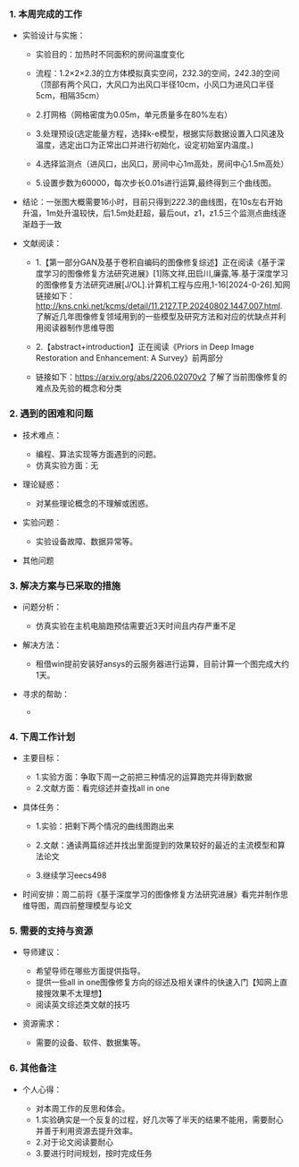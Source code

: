 ### 1. 本周完成的工作

*   实验设计与实施：
    *  实验目的：加热时不同面积的房间温度变化
      
    *  流程：1.2×2×2.3的立方体模拟真实空间，2*3*2.3的空间，2*4*2.3的空间（顶部有两个风口，大风口为出风口半径10cm，小风口为进风口半径5cm，相隔35cm）
    *  2.打网格（网格密度为0.05m，单元质量多在80%左右）
    *  3.处理预设(选定能量方程，选择k-e模型，根据实际数据设置入口风速及温度，选定出口为正常出口并进行初始化，设定初始室内温度。)
    *  4.选择监测点（进风口，出风口，房间中心1m高处，房间中心1.5m高处）
    *  5.设置步数为60000，每次步长0.01s进行运算,最终得到三个曲线图。
      
*  结论：一张图大概需要16小时，目前只得到2*2*2.3的曲线图，在10s左右开始升温，1m处升温较快，后1.5m处赶超，最后out，z1，z1.5三个监测点曲线逐渐趋于一致



*   文献阅读：
      
    *   1.【第一部分GAN及基于卷积自编码的图像修复综述】正在阅读《基于深度学习的图像修复方法研究进展》[1]陈文祥,田启川,廉露,等.基于深度学习的图像修复方法研究进展[J/OL].计算机工程与应用,1-16[2024-0-26].知网链接如下：http://kns.cnki.net/kcms/detail/11.2127.TP.20240802.1447.007.html.  了解近几年图像修复领域用到的一些模型及研究方法和对应的优缺点并利用阅读器制作思维导图
      
    *   2.【abstract+introduction】正在阅读《Priors in Deep Image Restoration and Enhancement: A Survey》前两部分
    *   链接如下：https://arxiv.org/abs/2206.02070v2 了解了当前图像修复的难点及先验的概念和分类
 


### 2. 遇到的困难和问题

*   技术难点：

    *   编程、算法实现等方面遇到的问题。
    *   仿真实验方面：无

*   理论疑惑：

    *   对某些理论概念的不理解或困惑。

*   实验问题：

    *   实验设备故障、数据异常等。

*   其他问题

### 3. 解决方案与已采取的措施

*   问题分析：

    *  仿真实验在主机电脑跑预估需要近3天时间且内存严重不足

*   解决方法：

    *  租借win提前安装好ansys的云服务器进行运算，目前计算一个图完成大约1天。

*   寻求的帮助：

    *

### 4. 下周工作计划

*   主要目标：

    * 1.实验方面：争取下周一之前把三种情况的运算跑完并得到数据
    * 2.文献方面：看完综述并查找all in one

*   具体任务：

    * 1.实验：把剩下两个情况的曲线图跑出来
      
    * 2.文献：通读两篇综述并找出里面提到的效果较好的最近的主流模型和算法论文

    * 3.继续学习eecs498 
      

*   时间安排：周二前将《基于深度学习的图像修复方法研究进展》看完并制作思维导图，周四前整理模型与论文


### **5. 需要的支持与资源**

*   导师建议：

    *   希望导师在哪些方面提供指导。
    *   提供一些all in one图像修复方向的综述及相关课件的快速入门【知网上直接搜效果不太理想】
    *   阅读英文综述类文献的技巧

*   资源需求：

    *   需要的设备、软件、数据集等。

### 6. 其他备注

*   个人心得：

    *   对本周工作的反思和体会。
    *   1.实验确实是一个反复的过程，好几次等了半天的结果不能用，需要耐心并善于利用资源去提升效率。
    *   2.对于论文阅读要耐心
    *   3.要进行时间规划，按时完成任务
